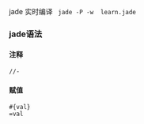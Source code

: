 jade 实时编译  ``` jade -P -w  learn.jade```


### jade语法
#### 注释

```
//-
```

#### 赋值

```
#{val}
=val
```
